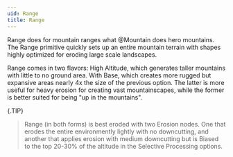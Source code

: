 ```yaml
---
uid: Range
title: Range
---
```


Range does for mountain ranges what @Mountain does hero mountains. The Range primitive quickly sets up an entire mountain terrain with shapes highly optimized for eroding large scale landscapes.

Range comes in two flavors: High Altitude, which generates taller mountains with little to no ground area. With Base, which creates more rugged but expansive areas nearly 4x the size of the previous option. The latter is more useful for heavy erosion for creating vast mountainscapes, while the former is better suited for being "up in the mountains".

{.TIP}
> Range (in both forms) is best eroded with two Erosion nodes. One that erodes the entire environmently lightly with no downcutting, and another that applies erosion with medium downcutting but is Biased to the top 20-30% of the altitude in the Selective Processing options.